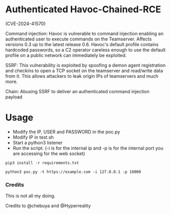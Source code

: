 # Authenticated Havoc-Chained-RCE
(CVE-2024-41570) 

Command injection:
Havoc is vulnerable to command injection enabling an authenticated user to execute commands on the Teamserver. Affects versions 0.3 up to the latest release 0.6. Havoc's default profile contains hardcoded passwords, so a C2 operator careless enough to use the default profile on a public network can immediately be exploited.


SSRF: 
This vulnerability is exploited by spoofing a demon agent registration and checkins to open a TCP socket on the teamserver and read/write data from it. This allows attackers to leak origin IPs of teamservers and much more.

Chain:
Abusing SSRF to deliver an authenticated command injection payload

# Usage

- Modify the IP, USER and PASSWORD in the poc.py
- Modify IP in test.sh
- Start a python3 listener
- Run the script. (-i is for the internal ip and -p is for the internal port you are accessing for the web socket)

```pip3 install -r requirements.txt```

```python3 poc.py -t https://example.com -i 127.0.0.1 -p 10000```


### Credits
This is not all my doing.

Credits to @chebuya and @Hyperreality
